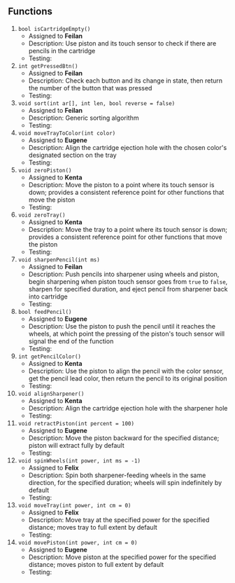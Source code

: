 Functions
----
1. `bool isCartridgeEmpty()`
    - Assigned to **Feilan**
    - Description: Use piston and its touch sensor to check if there are pencils in the cartridge
    - Testing: 
2. `int getPressedBtn()`
    - Assigned to **Feilan**
    - Description: Check each button and its change in state, then return the number of the button that was pressed
    - Testing:
3. `void sort(int ar[], int len, bool reverse = false)`
    - Assigned to **Feilan**
    - Description: Generic sorting algorithm
    - Testing:
4. `void moveTrayToColor(int color)`
    - Assigned to **Eugene**
    - Description: Align the cartridge ejection hole with the chosen color's designated section on the tray
    - Testing:
5. `void zeroPiston()`
    - Assigned to **Kenta**
    - Description: Move the piston to a point where its touch sensor is down; provides a consistent reference point for other functions that move the piston
    - Testing:
6. `void zeroTray()`
    - Assigned to **Kenta**
    - Description: Move the tray to a point where its touch sensor is down; provides a consistent reference point for other functions that move the piston
    - Testing:
7. `void sharpenPencil(int ms)`
    - Assigned to **Feilan**
    - Description: Push pencils into sharpener using wheels and piston, begin sharpening when piston touch sensor goes from `true` to `false`, sharpen for 
      specified duration, and eject pencil from sharpener back into cartridge
    - Testing:
8. `bool feedPencil()`
    - Assigned to **Eugene**
    - Description: Use the piston to push the pencil until it reaches the wheels, at which point the pressing of the piston's touch sensor will signal the end
      of the function
    - Testing:
9. `int getPencilColor()`
    - Assigned to **Kenta**
    - Description: Use the piston to align the pencil with the color sensor, get the pencil lead color, then return the pencil to its original position
    - Testing:
10. `void alignSharpener()`
    - Assigned to **Kenta**
    - Description: Align the cartridge ejection hole with the sharpener hole
    - Testing:
11. `void retractPiston(int percent = 100)`
    - Assigned to **Eugene**
    - Description: Move the piston backward for the specified distance; piston will extract fully by default
    - Testing:
12. `void spinWheels(int power, int ms = -1)`
    - Assigned to **Felix**
    - Description: Spin both sharpener-feeding wheels in the same direction, for the specified duration; wheels will spin indefinitely by default
    - Testing:
13. `void moveTray(int power, int cm = 0)`
    - Assigned to **Felix**
    - Description: Move tray at the specified power for the specified distance; moves tray to full extent by default
    - Testing:
14. `void movePiston(int power, int cm = 0)`
    - Assigned to **Eugene**
    - Description: Move piston at the specified power for the specified distance; moves piston to full extent by default
    - Testing:
